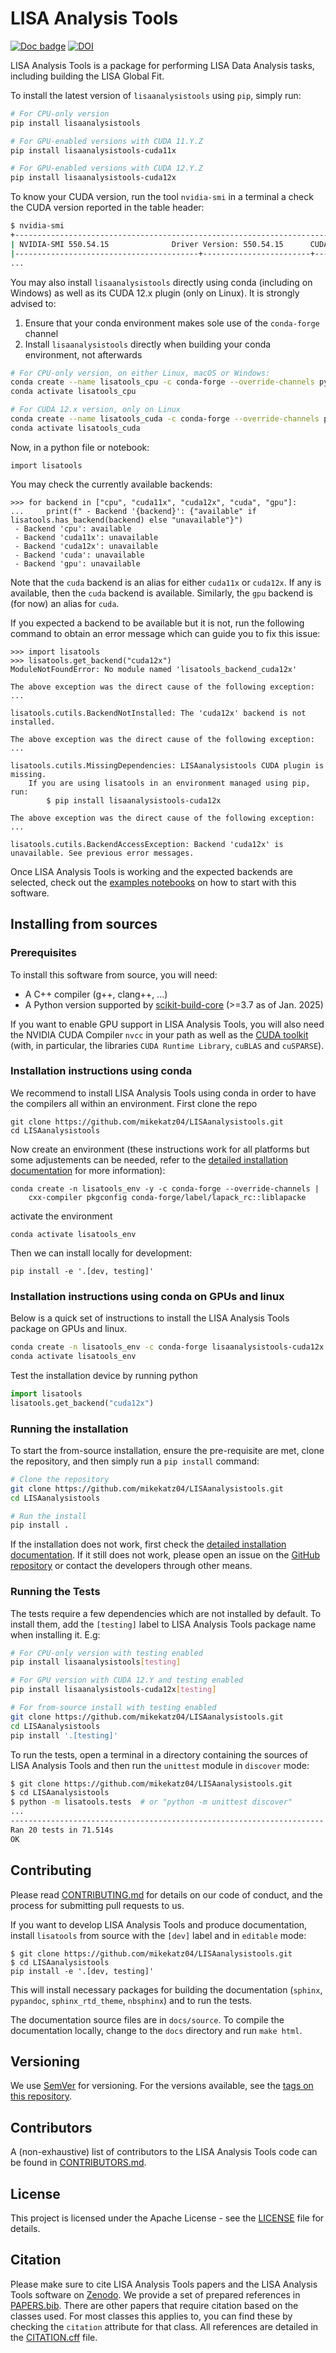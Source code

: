 # LISA Analysis Tools

[![Doc badge](https://img.shields.io/badge/Docs-master-brightgreen)](https://mikekatz04.github.io/LISAanalysistools)
[![DOI](https://zenodo.org/badge/DOI/10.5281/zenodo.17138723.svg)](https://doi.org/10.5281/zenodo.17138723)

LISA Analysis Tools is a package for performing LISA Data Analysis tasks, including building the LISA Global Fit.  

To install the latest version of `lisaanalysistools` using `pip`, simply run:

```sh
# For CPU-only version
pip install lisaanalysistools

# For GPU-enabled versions with CUDA 11.Y.Z
pip install lisaanalysistools-cuda11x

# For GPU-enabled versions with CUDA 12.Y.Z
pip install lisaanalysistools-cuda12x
```

To know your CUDA version, run the tool `nvidia-smi` in a terminal a check the CUDA version reported in the table header:

```sh
$ nvidia-smi
+-----------------------------------------------------------------------------------------+
| NVIDIA-SMI 550.54.15              Driver Version: 550.54.15      CUDA Version: 12.4     |
|-----------------------------------------+------------------------+----------------------+
...
```

You may also install `lisaanalysistools` directly using conda (including on Windows)
as well as its CUDA 12.x plugin (only on Linux). It is strongly advised to:

1. Ensure that your conda environment makes sole use of the `conda-forge` channel
2. Install `lisaanalysistools` directly when building your conda environment, not afterwards

```sh
# For CPU-only version, on either Linux, macOS or Windows:
conda create --name lisatools_cpu -c conda-forge --override-channels python=3.12 lisaanalysistools
conda activate lisatools_cpu

# For CUDA 12.x version, only on Linux
conda create --name lisatools_cuda -c conda-forge --override-channels python=3.12 lisaanalysistools-cuda12x
conda activate lisatools_cuda
```

Now, in a python file or notebook:

```py3
import lisatools
```

You may check the currently available backends:

```py3
>>> for backend in ["cpu", "cuda11x", "cuda12x", "cuda", "gpu"]:
...     print(f" - Backend '{backend}': {"available" if lisatools.has_backend(backend) else "unavailable"}")
 - Backend 'cpu': available
 - Backend 'cuda11x': unavailable
 - Backend 'cuda12x': unavailable
 - Backend 'cuda': unavailable
 - Backend 'gpu': unavailable
```

Note that the `cuda` backend is an alias for either `cuda11x` or `cuda12x`. If any is available, then the `cuda` backend is available.
Similarly, the `gpu` backend is (for now) an alias for `cuda`.

If you expected a backend to be available but it is not, run the following command to obtain an error
message which can guide you to fix this issue:

```py3
>>> import lisatools
>>> lisatools.get_backend("cuda12x")
ModuleNotFoundError: No module named 'lisatools_backend_cuda12x'

The above exception was the direct cause of the following exception:
...

lisatools.cutils.BackendNotInstalled: The 'cuda12x' backend is not installed.

The above exception was the direct cause of the following exception:
...

lisatools.cutils.MissingDependencies: LISAanalysistools CUDA plugin is missing.
    If you are using lisatools in an environment managed using pip, run:
        $ pip install lisaanalysistools-cuda12x

The above exception was the direct cause of the following exception:
...

lisatools.cutils.BackendAccessException: Backend 'cuda12x' is unavailable. See previous error messages.
```

Once LISA Analysis Tools is working and the expected backends are selected, check out the [examples notebooks](https://github.com/mikekatz04/LISAanalysistools/tree/master/examples/)
on how to start with this software.

## Installing from sources

### Prerequisites

To install this software from source, you will need:

- A C++ compiler (g++, clang++, ...)
- A Python version supported by [scikit-build-core](https://github.com/scikit-build/scikit-build-core) (>=3.7 as of Jan. 2025)

If you want to enable GPU support in LISA Analysis Tools, you will also need the NVIDIA CUDA Compiler `nvcc` in your path as well as
the [CUDA toolkit](https://docs.nvidia.com/cuda/cuda-installation-guide-linux/index.html) (with, in particular, the
libraries `CUDA Runtime Library`, `cuBLAS` and `cuSPARSE`).


### Installation instructions using conda

We recommend to install LISA Analysis Tools using conda in order to have the compilers all within an environment.
First clone the repo

```
git clone https://github.com/mikekatz04/LISAanalysistools.git
cd LISAanalysistools
```

Now create an environment (these instructions work for all platforms but some
adjustements can be needed, refer to the
[detailed installation documentation](https://mikekatz04.github.io/LISAanalysistools) for more information):

```
conda create -n lisatools_env -y -c conda-forge --override-channels |
    cxx-compiler pkgconfig conda-forge/label/lapack_rc::liblapacke
```

activate the environment

```
conda activate lisatools_env
```

Then we can install locally for development:
```
pip install -e '.[dev, testing]'
```

### Installation instructions using conda on GPUs and linux
Below is a quick set of instructions to install the LISA Analysis Tools package on GPUs and linux.

```sh
conda create -n lisatools_env -c conda-forge lisaanalysistools-cuda12x python=3.12
conda activate lisatools_env
```

Test the installation device by running python
```python
import lisatools
lisatools.get_backend("cuda12x")
```

### Running the installation

To start the from-source installation, ensure the pre-requisite are met, clone
the repository, and then simply run a `pip install` command:

```sh
# Clone the repository
git clone https://github.com/mikekatz04/LISAanalysistools.git
cd LISAanalysistools

# Run the install
pip install .
```

If the installation does not work, first check the [detailed installation
documentation](https://mikekatz04.github.io/LISAanalysistools). If
it still does not work, please open an issue on the
[GitHub repository](https://github.com/mikekatz04/LISAanalysistools/issues)
or contact the developers through other means.



### Running the Tests

The tests require a few dependencies which are not installed by default. To install them, add the `[testing]` label to LISA Analysis Tools package
name when installing it. E.g:

```sh
# For CPU-only version with testing enabled
pip install lisaanalysistools[testing]

# For GPU version with CUDA 12.Y and testing enabled
pip install lisaanalysistools-cuda12x[testing]

# For from-source install with testing enabled
git clone https://github.com/mikekatz04/LISAanalysistools.git
cd LISAanalysistools
pip install '.[testing]'
```

To run the tests, open a terminal in a directory containing the sources of LISA Analysis Tools and then run the `unittest` module in `discover` mode:

```sh
$ git clone https://github.com/mikekatz04/LISAanalysistools.git
$ cd LISAanalysistools
$ python -m lisatools.tests  # or "python -m unittest discover"
...
----------------------------------------------------------------------
Ran 20 tests in 71.514s
OK
```

## Contributing

Please read [CONTRIBUTING.md](CONTRIBUTING.md) for details on our code of conduct, and the process for submitting pull requests to us.

If you want to develop LISA Analysis Tools and produce documentation, install `lisatools` from source with the `[dev]` label and in `editable` mode:

```
$ git clone https://github.com/mikekatz04/LISAanalysistools.git
$ cd LISAanalysistools
pip install -e '.[dev, testing]'
```

This will install necessary packages for building the documentation (`sphinx`, `pypandoc`, `sphinx_rtd_theme`, `nbsphinx`) and to run the tests.

The documentation source files are in `docs/source`. To compile the documentation locally, change to the `docs` directory and run `make html`.

## Versioning

We use [SemVer](http://semver.org/) for versioning. For the versions available, see the [tags on this repository](https://github.com/mikekatz04/LISAanalysistools/tags).

## Contributors

A (non-exhaustive) list of contributors to the LISA Analysis Tools code can be found in [CONTRIBUTORS.md](CONTRIBUTORS.md).

## License

This project is licensed under the Apache License - see the [LICENSE](LICENSE) file for details.

## Citation

Please make sure to cite LISA Analysis Tools papers and the LISA Analysis Tools software on [Zenodo](https://zenodo.org/records/17138723).
We provide a set of prepared references in [PAPERS.bib](PAPERS.bib). There are other papers that require citation based on the classes used. For most classes this applies to, you can find these by checking the `citation` attribute for that class.  All references are detailed in the [CITATION.cff](CITATION.cff) file.

